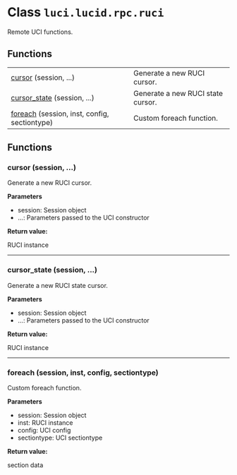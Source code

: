 # Class `luci.lucid.rpc.ruci`

Remote UCI functions.

## Functions

|                                                                                          |                                   |
| -                                                                                        | -                                 |
| [cursor](#cursor-session) (session, ...)                                                 | Generate a new RUCI cursor.       |
| [cursor_state](#cursor_state-session) (session, ...)                                     | Generate a new RUCI state cursor. |
| [foreach](#foreach-session-inst-config-sectiontype) (session, inst, config, sectiontype) | Custom foreach function.          |

## Functions

### cursor (session, ...)

Generate a new RUCI cursor.

**Parameters**

- session: Session object
- ...: Parameters passed to the UCI constructor

**Return value:**

RUCI instance

---
### cursor_state (session, ...)

Generate a new RUCI state cursor.

**Parameters**

- session: Session object
- ...: Parameters passed to the UCI constructor

**Return value:**

RUCI instance

---
### foreach (session, inst, config, sectiontype)

Custom foreach function.

**Parameters**

- session: Session object
- inst: RUCI instance
- config: UCI config
- sectiontype: UCI sectiontype

**Return value:**

section data
